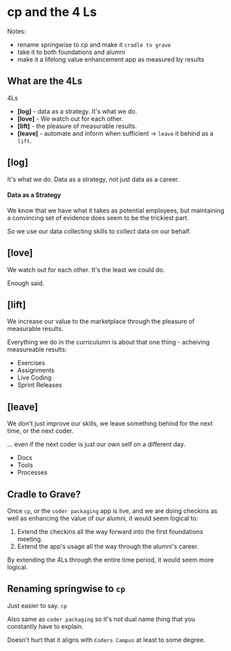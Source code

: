 # cp and the 4 Ls

Notes:
- rename springwise to cp and make it `cradle to grave`
- take it to both foundations and alumni
- make it a lifelong value enhancement app as measured by results

## What are the 4Ls

4Ls
- **[log]** - data as a strategy. It's what we do.
- **[love]** - We watch out for each other.
- **[lift]** - the pleasure of measurable results.
- **[leave]** - automate and inform when sufficient -> `leave` it behind as a `lift`.

## [log]

It's what we do. Data as a strategy, not just data as a career.

#### Data as a Strategy

We know that we have what it takes as potential employees, but maintaining a convincing set of evidence does seem to be the trickiest part.

So we use our data collecting skills to collect data on our behalf.

## [love] 

We watch out for each other. It's the least we could do. 

Enough said.

## [lift]

We increase our value to the marketplace through the pleasure of measurable results.

Everything we do in the curriculumn is about that one thing - acheiving measureable results:

- Exercises
- Assignments
- Live Coding
- Sprint Releases

## [leave]

We don't just improve our skills, we leave something behind for the next time, or the next coder.

... even if the next coder is just our own self on a different day. 

- Docs
- Tools
- Processes

## Cradle to Grave?

Once `cp`, or the `coder packaging` app is live, and we are doing checkins as well as enhancing the value of our alumni, it would seem logical to:

1. Extend the checkins all the way forward into the first foundations meeting.
1. Extend the app's usage all the way through the alumni's career.

By extending the 4Ls through the entire time period, it would seem more logical.

## Renaming springwise to `cp`

Just easier to say. `cp`

Also same as `coder packaging` so it's not dual name thing that you constantly have to explain.

Doesn't hurt that it aligns with `Coders Campus` at least to some degree.

